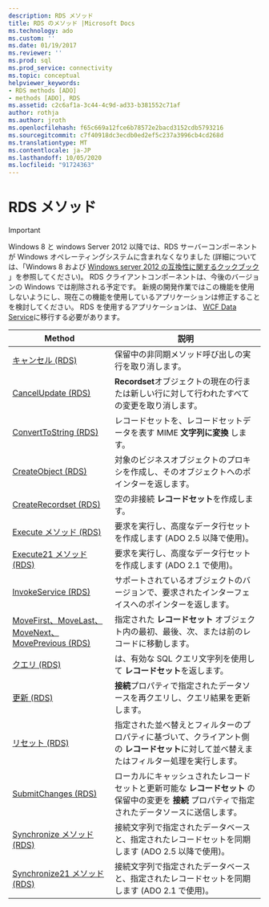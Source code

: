```yaml
---
description: RDS メソッド
title: RDS のメソッド |Microsoft Docs
ms.technology: ado
ms.custom: ''
ms.date: 01/19/2017
ms.reviewer: ''
ms.prod: sql
ms.prod_service: connectivity
ms.topic: conceptual
helpviewer_keywords:
- RDS methods [ADO]
- methods [ADO], RDS
ms.assetid: c2c6af1a-3c44-4c9d-ad33-b381552c71af
author: rothja
ms.author: jroth
ms.openlocfilehash: f65c669a12fce6b78572e2bacd3152cdb5793216
ms.sourcegitcommit: c7f40918dc3ecdb0ed2ef5c237a3996cb4cd268d
ms.translationtype: MT
ms.contentlocale: ja-JP
ms.lasthandoff: 10/05/2020
ms.locfileid: "91724363"
---
```

# <a name="rds-methods"></a>RDS メソッド
> [!IMPORTANT]
>  Windows 8 と windows Server 2012 以降では、RDS サーバーコンポーネントが Windows オペレーティングシステムに含まれなくなりました (詳細については、「Windows 8 および [Windows server 2012 の互換性に関するクックブック](https://www.microsoft.com/download/details.aspx?id=27416) 」を参照してください)。 RDS クライアントコンポーネントは、今後のバージョンの Windows では削除される予定です。 新規の開発作業ではこの機能を使用しないようにし、現在この機能を使用しているアプリケーションは修正することを検討してください。 RDS を使用するアプリケーションは、 [WCF Data Service](/dotnet/framework/wcf/)に移行する必要があります。  
  
|Method|説明|  
|-|-|  
|[キャンセル (RDS)](./cancel-method-rds.md)|保留中の非同期メソッド呼び出しの実行を取り消します。|  
|[CancelUpdate (RDS)](./cancelupdate-method-rds.md)|**Recordset**オブジェクトの現在の行または新しい行に対して行われたすべての変更を取り消します。|  
|[ConvertToString (RDS)](./converttostring-method-rds.md)|レコードセットを、レコードセットデータを表す MIME **文字列に変換** します。|  
|[CreateObject (RDS)](./createobject-method-rds.md)|対象のビジネスオブジェクトのプロキシを作成し、そのオブジェクトへのポインターを返します。|  
|[CreateRecordset (RDS)](./createrecordset-method-rds.md)|空の非接続 **レコードセット**を作成します。|  
|[Execute メソッド (RDS)](./execute-method-rds.md)|要求を実行し、高度なデータ行セットを作成します (ADO 2.5 以降で使用)。|  
|[Execute21 メソッド (RDS)](./execute21-method-rds.md)|要求を実行し、高度なデータ行セットを作成します (ADO 2.1 で使用)。|  
|[InvokeService (RDS)](./invokeservice-rds.md)|サポートされているオブジェクトのバージョンで、要求されたインターフェイスへのポインターを返します。|  
|[MoveFirst、MoveLast、MoveNext、MovePrevious (RDS)](./movefirst-movelast-movenext-and-moveprevious-methods-rds.md)|指定された **レコードセット** オブジェクト内の最初、最後、次、または前のレコードに移動します。|  
|[クエリ (RDS)](./query-method-rds.md)|は、有効な SQL クエリ文字列を使用して **レコードセット**を返します。|  
|[更新 (RDS)](./refresh-method-rds.md)|**接続**プロパティで指定されたデータソースを再クエリし、クエリ結果を更新します。|  
|[リセット (RDS)](./reset-method-rds.md)|指定された並べ替えとフィルターのプロパティに基づいて、クライアント側の **レコードセット**に対して並べ替えまたはフィルター処理を実行します。|  
|[SubmitChanges (RDS)](./submitchanges-method-rds.md)|ローカルにキャッシュされたレコードセットと更新可能な **レコードセット** の保留中の変更を **接続** プロパティで指定されたデータソースに送信します。|  
|[Synchronize メソッド (RDS)](./synchronize-method-rds.md)|接続文字列で指定されたデータベースと、指定されたレコードセットを同期します (ADO 2.5 以降で使用)。|  
|[Synchronize21 メソッド (RDS)](./synchronize21-method-rds.md)|接続文字列で指定されたデータベースと、指定されたレコードセットを同期します (ADO 2.1 で使用)。|